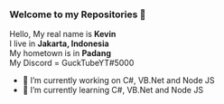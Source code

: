 ### Welcome to my Repositories 👋
Hello, My real name is **Kevin**
<br/>I live in **Jakarta, Indonesia**
<br/>My hometown is in **Padang**
<br/>My Discord = GuckTubeYT#5000
- 🔭 I’m currently working on C#, VB.Net and Node JS
- 🌱 I’m currently learning C#, VB.Net and Node JS


